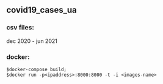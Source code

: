 ## covid19_cases_ua

### csv files:
dec 2020 - jun 2021

### docker:
```
$docker-compose build;
$docker run -p<ipaddress>:8000:8000 -t -i <images-name>
```

